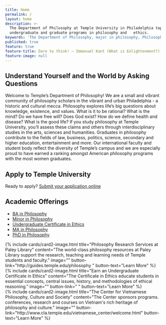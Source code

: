 ```yaml
---
title: Home
permalink: /
layout: home
description: >-
  The Department of Philosophy at Temple University in Philadelphia top
  undergraduate and graduate programs in philosophy and   ethics. 
keywords: 'The Department of Philosophy, major in philosophy, Philosophy of law, Feminist Philosophy'
published: true
feature: true
feature-title: Dare to think! — Immanuel Kant (What is Enlightenment?)
feature-image: null
---
```

## Understand Yourself and the World by Asking Questions
Welcome to Temple’s Department of Philosophy! We are a small and vibrant community of philosophy scholars in the vibrant and urban Philadelphia - a historic and cultural mecca. Philosophy explores life’s big questions about knowledge, existence, and values. What is it to be rational? What is the mind? Do we have free will? Does God exist? How do we define health and disease? What is the good life? If you study philosophy at Temple University, you’ll assess these claims and others through interdisciplinary studies in the arts, sciences and humanities. Graduates in philosophy contribute to the fields of law, business, politics, science, secondary and higher education, entertainment and more. Our international faculty and student body reflect the diversity of Temple’s campus and we are especially proud to have earned a ranking amongst American philosophy programs with the most women graduates. 

## Apply to Temple University
Ready to apply? [Submit your application online](http://admissions.temple.edu/apply)

## Academic Offerings
- [BA in Philosophy](http://bulletin.temple.edu/undergraduate/liberal-arts/philosophy/ba-philosophy/)
- [Minor in Philosophy](http://bulletin.temple.edu/undergraduate/liberal-arts/philosophy/minor-philosophy/)
- [Undergraduate Certificate in Ethics](http://bulletin.temple.edu/undergraduate/liberal-arts/philosophy/certificate-ethics/)
- [MA in Philosophy](http://bulletin.temple.edu/graduate/scd/cla/philosophy-ma/)
- [PhD in Philosophy](http://bulletin.temple.edu/graduate/scd/cla/philosophy-phd/)


<div class="row row-wide">
  <div class="col m12 l4">{% include cards/card2-image.html 
    title="Philosophy Research Services at Paley Library" 
    content="The world-class philosophy resources at Paley Library support the research, teaching and learning needs of Temple students and faculty." 
    image="" 
    button-link="http://guides.temple.edu/philosophy " 
    button-text="Learn More" %}
  </div>
  <div class="row row-wide">
    <div class="col m12 l4">{% include cards/card2-image.html 
      title="Earn an Undergraduate Certificate in Ethics" 
      content="The Certificate in Ethics educate students in essential concepts, central issues, history, and methodologies of ethical reasoning." 
      image="" 
      button-link=" " 
      button-text="Learn More" %}
    </div>
    <div class="row row-wide">
      <div class="col m12 l4">{% include cards/card2-image.html 
        title="The Center for Vietnamese Philosophy, Culture and Society" 
        content="The Center sponsors programs. conferences, research and courses on Vietnam's rich heritage of philosophy and culture." 
        image="" 
        button-link="http://www.cla.temple.edu/vietnamese_center/welcome.html" 
        button-text="Learn More" %}
      </div>
</div>
